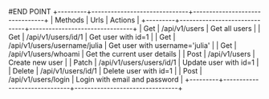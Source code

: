 #END POINT 
+---------+------------------------------+--------------------------------+
| Methods |             Urls             |            Actions             |
+---------+------------------------------+--------------------------------+
| Get     | /api/v1/users                | Get all users                  |
| Get     | /api/v1/users/id/1           | Get user with id=1             |
| Get     | /api/v1/users/username/julia | Get user with username='julia' |
| Get     | /api/v1/users/whoami         | Get the current user details   |
| Post    | /api/v1/users                | Create new user                |
| Patch   | /api/v1/users/users/id/1     | Update user with id=1          |
| Delete  | /api/v1/users/id/1           | Delete user with id=1          |
| Post    | /api/v1/users/login          | Login with email and password  |
+---------+------------------------------+--------------------------------+
